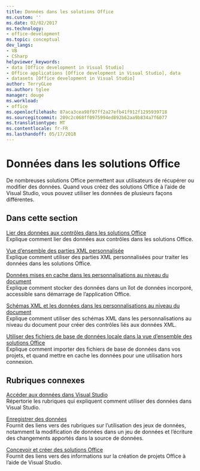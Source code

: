 ```yaml
---
title: Données dans les solutions Office
ms.custom: ''
ms.date: 02/02/2017
ms.technology:
- office-development
ms.topic: conceptual
dev_langs:
- VB
- CSharp
helpviewer_keywords:
- data [Office development in Visual Studio]
- Office applications [Office development in Visual Studio], data
- datasets [Office development in Visual Studio]
author: TerryGLee
ms.author: tglee
manager: douge
ms.workload:
- office
ms.openlocfilehash: 87aca3cea98f97ff2a27efb41f912f1295939718
ms.sourcegitcommit: 209c2c068ff0975994ed892b62aa9b834a7f6077
ms.translationtype: MT
ms.contentlocale: fr-FR
ms.lasthandoff: 05/17/2018
---
```

# <a name="data-in-office-solutions"></a>Données dans les solutions Office
  De nombreuses solutions Office permettent aux utilisateurs de récupérer ou modifier des données. Quand vous créez des solutions Office à l’aide de Visual Studio, vous pouvez utiliser les données de plusieurs façons différentes.  
  
## <a name="in-this-section"></a>Dans cette section  
 [Lier des données aux contrôles dans les solutions Office](../vsto/binding-data-to-controls-in-office-solutions.md)  
 Explique comment lier des données aux contrôles dans les solutions Office.  
  
 [Vue d’ensemble des parties XML personnalisée](../vsto/custom-xml-parts-overview.md)  
 Explique comment utiliser des parties XML personnalisées pour traiter les données dans les solutions Office.  
  
 [Données mises en cache dans les personnalisations au niveau du document](../vsto/cached-data-in-document-level-customizations.md)  
 Explique comment stocker des données dans un îlot de données incorporé, accessible sans démarrage de l’application Office.  
  
 [Schémas XML et les données dans les personnalisations au niveau du document](../vsto/xml-schemas-and-data-in-document-level-customizations.md)  
 Explique comment utiliser des schémas XML dans les personnalisations au niveau du document pour créer des contrôles liés aux données XML.  
  
 [Utiliser des fichiers de base de données locale dans la vue d’ensemble des solutions Office](../vsto/using-local-database-files-in-office-solutions-overview.md)  
 Explique comment importer des fichiers de base de données dans vos projets, et quand mettre en cache les données pour une utilisation hors connexion.  
  
## <a name="related-sections"></a>Rubriques connexes  
 [Accéder aux données dans Visual Studio](/visualstudio/data-tools/accessing-data-in-visual-studio)  
 Répertorie les rubriques qui expliquent comment utiliser des données dans Visual Studio.  
  
 [Enregistrer des données](/visualstudio/data-tools/saving-data)  
 Fournit des liens vers des rubriques sur l’utilisation des jeux de données, notamment la modification de données dans un jeu de données et l’écriture des changements apportés dans la source de données.  
  
 [Concevoir et créer des solutions Office](../vsto/designing-and-creating-office-solutions.md)  
 Fournit des liens vers des informations sur la création de projets Office à l’aide de Visual Studio.  
  
  